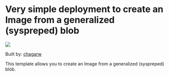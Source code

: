 # Very simple deployment to create an Image from a generalized (syspreped) blob

<a href="https://portal.azure.com/#create/Microsoft.Template/uri/https%3A%2F%2Fraw.githubusercontent.com%2Fchagarw%2FMDPP%2Fmaster%2F101-create-image-from-blob%2Fazuredeploy.json" target="_blank">
    <img src="http://azuredeploy.net/deploybutton.png"/>
</a>

Built by: [chagarw](https://github.com/chagarw)

This template allows you to create an Image from a generalized (syspreped) blob. 

